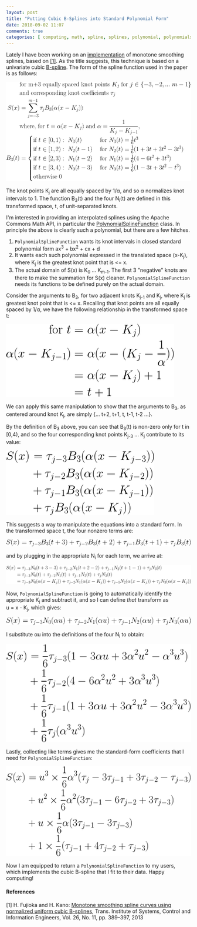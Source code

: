 ```yaml
---
layout: post
title: "Putting Cubic B-Splines into Standard Polynomial Form"
date: 2018-09-02 11:07
comments: true
categories: [ computing, math, spline, splines, polynomial, polynomials ]
---
```

Lately I have been working on an [implementation](https://github.com/erikerlandson/snowball) of monotone smoothing splines, based on [[1]](#ref1). As the title suggests, this technique is based on a univariate cubic [B-spline](https://en.wikipedia.org/wiki/B-splines). The form of the spline function used in the paper is as follows:

![eq1](/assets/images/bspline/yd2guhxt.png)

The knot points <nobr>K<sub>j</sub></nobr> are all equally spaced by 1/α, and so α normalizes knot intervals to 1. The function <nobr>B<sub>3</sub>(t)</nobr> and the four <nobr>N<sub>i</sub>(t)</nobr> are defined in this transformed space, t, of unit-separated knots.

I'm interested in providing an interpolated splines using the Apache Commons Math API, in particular the [PolynomialSplineFunction](https://commons.apache.org/proper/commons-math/javadocs/api-3.6/org/apache/commons/math3/analysis/polynomials/PolynomialSplineFunction.html) class. In principle the above is clearly such a polynomial, but there are a few hitches.

1. `PolynomialSplineFunction` wants its knot intervals in closed standard polynomial form <nobr>ax<sup>3</sup> + bx<sup>2</sup> + cx + d</nobr>
1. It wants each such polynomial expressed in the translated space <nobr>(x-K<sub>j</sub>)</nobr>, where <nobr>K<sub>j</sub></nobr> is the greatest knot point that is <= x.
1. The actual domain of S(x) is <nobr>K<sub>0</sub> ... K<sub>m-1</sub></nobr>. The first 3 "negative" knots are there to make the summation for S(x) cleaner. `PolynomialSplineFunction` needs its functions to be defined purely on the actual domain.

Consider the arguments to <nobr>B<sub>3</sub></nobr>, for two adjacent knots <nobr>K<sub>j-1</sub></nobr> and <nobr>K<sub>j</sub></nobr>, where <nobr>K<sub>j</sub></nobr> is greatest knot point that is <= x. Recalling that knot points are all equally spaced by 1/α, we have the following relationship in the transformed space t:

![eq](/assets/images/bspline/ydcb2ao3.png)

We can apply this same manipulation to show that the arguments to <nobr>B<sub>3</sub></nobr>, as centered around knot <nobr>K<sub>j</sub></nobr>, are simply <nobr>{... t+2, t+1, t, t-1, t-2 ...}</nobr>.

By the definition of <nobr>B<sub>3</sub></nobr> above, you can see that <nobr>B<sub>3</sub>(t)</nobr> is non-zero only for t in <nobr>[0,4)</nobr>, and so the four corresponding knot points <nobr>K<sub>j-3</sub> ... K<sub>j</sub></nobr> contribute to its value:

![eq2](/assets/images/bspline/y9tpgfqj.png)

This suggests a way to manipulate the equations into a standard form. In the transformed space t, the four nonzero terms are:

![eq4](/assets/images/bspline/ya6gsrjy.png)

and by plugging in the appropriate <nobr>N<sub>i</sub></nobr> for each term, we arrive at:

![eq5](/assets/images/bspline/yc6grwxe.png)

Now, `PolynomialSplineFunction` is going to automatically identify the appropriate <nobr>K<sub>j</sub></nobr> and subtract it, and so I can define _that_ transform as <nobr>u = x -  K<sub>j</sub></nobr>, which gives:

![eq6](/assets/images/bspline/y9p3vgqt.png)

I substitute αu into the definitions of the four <nobr>N<sub>i</sub></nobr> to obtain:

![eq7](/assets/images/bspline/y8apdoqy.png)

Lastly, collecting like terms gives me the standard-form coefficients that I need for `PolynomialSplineFunction`:

![eq8](/assets/images/bspline/ya74mlsf.png)

Now I am equipped to return a `PolynomialSplineFunction` to my users, which implements the cubic B-spline that I fit to their data. Happy computing!

#### References
<a name="anchor1" id="ref1">[1] </a>H. Fujioka and H. Kano: [Monotone smoothing spline curves using normalized uniform cubic B-splines](https://github.com/erikerlandson/snowball/blob/master/monotone-cubic-B-splines-2013.pdf), Trans. Institute of Systems, Control and Information Engineers, Vol. 26, No. 11, pp. 389–397, 2013